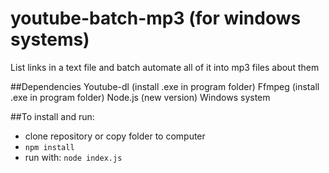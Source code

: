 # youtube-batch-mp3 (for windows systems)
List links in a text file and batch automate all of it into mp3 files about them

##Dependencies
Youtube-dl (install .exe in program folder)
Ffmpeg (install .exe in program folder)
Node.js (new version)
Windows system

##To install and run:
* clone repository or copy folder to computer
* `npm install`
* run with: `node index.js`
